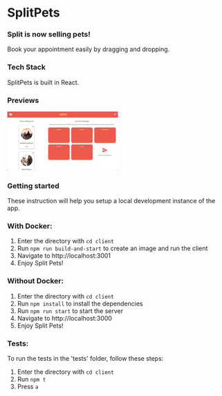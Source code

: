 # SplitPets

### Split is now selling pets!

Book your appointment easily by dragging and dropping.

### Tech Stack

SplitPets is built in React.

### Previews

<img src="https://github.com/davidsolsonapuertas/SplitVote/blob/master/screenshot/screenshot1.png" alt="Screenshot" style="zoom:25%;" />

### Getting started

These instruction will help you setup a local development instance of the app.

### With Docker:

1. Enter the directory with `cd client`
2. Run `npm run build-and-start` to create an image and run the client
3. Navigate to http://localhost:3001
4. Enjoy Split Pets!

### Without Docker:

1. Enter the directory with `cd client`
2. Run `npm install` to install the dependencies
3. Run `npm run start` to start the server
4. Navigate to http://localhost:3000
5. Enjoy Split Pets!

### Tests:

To run the tests in the 'tests' folder, follow these steps:

1. Enter the directory with `cd client`
2. Run `npm t`
3. Press `a`
